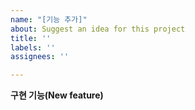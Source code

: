 ```yaml
---
name: "[기능 추가]"
about: Suggest an idea for this project
title: ''
labels: ''
assignees: ''

---
```


**구현 기능(New feature)**
